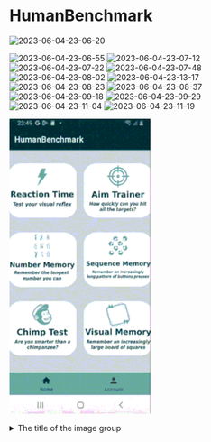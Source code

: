 # HumanBenchmark
![2023-06-04-23-06-20](https://github.com/NikitaVovk/HumanBenchmark/assets/37519206/7dbc4c2a-b32d-461e-bb68-c96bc213c6aa)

![2023-06-04-23-06-55](https://github.com/NikitaVovk/HumanBenchmark/assets/37519206/1da9dcae-0710-469c-8bed-84f7a0348fd7)
![2023-06-04-23-07-12](https://github.com/NikitaVovk/HumanBenchmark/assets/37519206/bd2cd061-8abf-4a34-8896-6564847b3c9b)
![2023-06-04-23-07-22](https://github.com/NikitaVovk/HumanBenchmark/assets/37519206/9301a1d8-e473-4f17-ba9b-ce87ffb5b619)
![2023-06-04-23-07-48](https://github.com/NikitaVovk/HumanBenchmark/assets/37519206/62aa9fd5-e4bf-4f29-8b66-4ff05da0ca63)
![2023-06-04-23-08-02](https://github.com/NikitaVovk/HumanBenchmark/assets/37519206/e2df0148-9e95-47d9-a4c5-12500e3981a0)
![2023-06-04-23-13-17](https://github.com/NikitaVovk/HumanBenchmark/assets/37519206/3c12f5e1-1476-4d14-aff9-91af3c538ea2)
![2023-06-04-23-08-23](https://github.com/NikitaVovk/HumanBenchmark/assets/37519206/1a66482e-71a2-4a41-bfca-933925b09bc9)
![2023-06-04-23-08-37](https://github.com/NikitaVovk/HumanBenchmark/assets/37519206/dcd077a6-9343-49c9-b5c0-2eb57f3defe4)
![2023-06-04-23-09-18](https://github.com/NikitaVovk/HumanBenchmark/assets/37519206/d292bef2-b097-4779-8aed-d24afd0e71c4)
![2023-06-04-23-09-29](https://github.com/NikitaVovk/HumanBenchmark/assets/37519206/437aefd8-646b-4cec-a2f8-30814da884f4)
![2023-06-04-23-11-04](https://github.com/NikitaVovk/HumanBenchmark/assets/37519206/2643b378-dd45-41eb-8eeb-fe918a817bed)
![2023-06-04-23-11-19](https://github.com/NikitaVovk/HumanBenchmark/assets/37519206/ca4d7282-07e4-4c16-a2f8-f0f4681d969b)

<p float="center">
  <img src="gifs/aim.gif" width="250" />
</p>

<details>
  <summary>The title of the image group</summary><details>
  <img src="gifs/aim.gif" width="250" />
  ![2023-06-04-23-06-55](https://github.com/NikitaVovk/HumanBenchmark/assets/37519206/1da9dcae-0710-469c-8bed-84f7a0348fd7)
</details>
